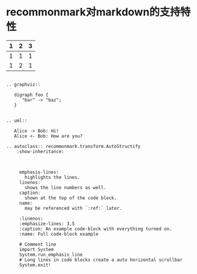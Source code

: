 # recommonmark对markdown的支持特性


|  1  |  2  |  3  |
| --- | --- | --- |
| 1   | 1   | 1   |
| 1   | 2   | 1   |



```eval_rst

.. graphviz::

   digraph foo {
      "bar" -> "baz";
   }

```

```eval_rst

.. uml::

   Alice -> Bob: Hi!
   Alice <- Bob: How are you?

```

```eval_rst
.. autoclass:: recommonmark.transform.AutoStructify
    :show-inheritance:
```

``` important:: Its a note! in markdown!
```




``` sidebar:: Line numbers and highlights

     emphasis-lines:
       highlights the lines.
     linenos:
       shows the line numbers as well.
     caption:
       shown at the top of the code block.
     name:
       may be referenced with `:ref:` later.
```

``` code-block:: c
     :linenos:
     :emphasize-lines: 3,5
     :caption: An example code-block with everything turned on.
     :name: Full code-block example

     # Comment line
     import System
     System.run_emphasis_line
     # Long lines in code blocks create a auto horizontal scrollbar
     System.exit!
```